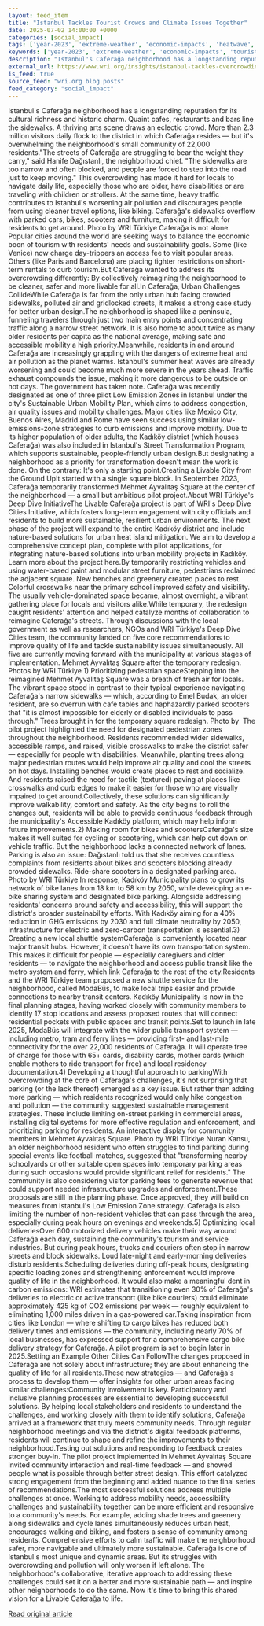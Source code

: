 ```yaml
---
layout: feed_item
title: "Istanbul Tackles Tourist Crowds and Climate Issues Together"
date: 2025-07-02 14:00:00 +0000
categories: [social_impact]
tags: ['year-2023', 'extreme-weather', 'economic-impacts', 'heatwave', 'climate-costs', 'urgent']
keywords: ['year-2023', 'extreme-weather', 'economic-impacts', 'tourist', 'heatwave', 'istanbul', 'climate-costs', 'tackles']
description: "Istanbul's Caferağa neighborhood has a longstanding reputation for its cultural richness and historic charm"
external_url: https://www.wri.org/insights/istanbul-tackles-overcrowding-climate-issues
is_feed: true
source_feed: "wri.org blog posts"
feed_category: "social_impact"
---
```


Istanbul's Caferağa neighborhood has a longstanding reputation for its cultural richness and historic charm. Quaint cafes, restaurants and bars line the sidewalks. A thriving arts scene draws an eclectic crowd. More than 2.3 million visitors daily flock to the district in which Caferağa resides — but it's overwhelming the neighborhood's small community of 22,000 residents.\"The streets of Caferağa are struggling to bear the weight they carry,\" said Hanife Dağıstanlı, the neighborhood chief. \"The sidewalks are too narrow and often blocked, and people are forced to step into the road just to keep moving.\" This overcrowding has made it hard for locals to navigate daily life, especially those who are older, have disabilities or are traveling with children or strollers. At the same time, heavy traffic contributes to Istanbul's worsening air pollution and discourages people from using cleaner travel options, like biking. Caferağa's sidewalks overflow with parked cars, bikes, scooters and furniture, making it difficult for residents to get around. Photo by WRI Türkiye Caferağa is not alone. Popular cities around the world are seeking ways to balance the economic boon of tourism with residents' needs and sustainability goals. Some (like Venice) now charge day-trippers an access fee to visit popular areas. Others (like Paris and Barcelona) are placing tighter restrictions on short-term rentals to curb tourism.But Caferağa wanted to address its overcrowding differently: By collectively reimagining the neighborhood to be cleaner, safer and more livable for all.In Caferağa, Urban Challenges CollideWhile Caferağa is far from the only urban hub facing crowded sidewalks, polluted air and gridlocked streets, it makes a strong case study for better urban design.The neighborhood is shaped like a peninsula, funneling travelers through just two main entry points and concentrating traffic along a narrow street network. It is also home to about twice as many older residents per capita as the national average, making safe and accessible mobility a high priority.Meanwhile, residents in and around Caferağa are increasingly grappling with the dangers of extreme heat and air pollution as the planet warms. Istanbul's summer heat waves are already worsening and could become much more severe in the years ahead. Traffic exhaust compounds the issue, making it more dangerous to be outside on hot days. The government has taken note. Caferağa was recently designated as one of three pilot Low Emission Zones in Istanbul under the city's Sustainable Urban Mobility Plan, which aims to address congestion, air quality issues and mobility challenges. Major cities like Mexico City, Buenos Aires, Madrid and Rome have seen success using similar low-emissions-zone strategies to curb emissions and improve mobility. Due to its higher population of older adults, the Kadıköy district (which houses Caferağa) was also included in Istanbul's Street Transformation Program, which supports sustainable, people-friendly urban design.But designating a neighborhood as a priority for transformation doesn't mean the work is done. On the contrary: It's only a starting point.Creating a Livable City from the Ground UpIt started with a single square block. In September 2023, Caferağa temporarily transformed Mehmet Ayvalıtaş Square at the center of the neighborhood — a small but ambitious pilot project.About WRI Türkiye's Deep Dive InitiativeThe Livable Caferağa project is part of WRI's Deep Dive Cities Initiative, which fosters long-term engagement with city officials and residents to build more sustainable, resilient urban environments. The next phase of the project will expand to the entire Kadıköy district and include nature-based solutions for urban heat island mitigation. We aim to develop a comprehensive concept plan, complete with pilot applications, for integrating nature-based solutions into urban mobility projects in Kadıköy. Learn more about the project here.By temporarily restricting vehicles and using water-based paint and modular street furniture, pedestrians reclaimed the adjacent square. New benches and greenery created places to rest. Colorful crosswalks near the primary school improved safety and visibility. The usually vehicle-dominated space became, almost overnight, a vibrant gathering place for locals and visitors alike.While temporary, the redesign caught residents' attention and helped catalyze months of collaboration to reimagine Caferağa's streets. Through discussions with the local government as well as researchers, NGOs and WRI Türkiye's Deep Dive Cities team, the community landed on five core recommendations to improve quality of life and tackle sustainability issues simultaneously. All five are currently moving forward with the municipality at various stages of implementation. Mehmet Ayvalıtaş Square after the temporary redesign. Photos by WRI Türkiye 1) Prioritizing pedestrian spaceStepping into the reimagined Mehmet Ayvalıtaş Square was a breath of fresh air for locals. The vibrant space stood in contrast to their typical experience navigating Caferağa's narrow sidewalks — which, according to Emel Budak, an older resident, are so overrun with cafe tables and haphazardly parked scooters that \"it is almost impossible for elderly or disabled individuals to pass through.\" Trees brought in for the temporary square redesign. Photo by&nbsp; The pilot project highlighted the need for designated pedestrian zones throughout the neighborhood. Residents recommended wider sidewalks, accessible ramps, and raised, visible crosswalks to make the district safer — especially for people with disabilities.&nbsp;Meanwhile, planting trees along major pedestrian routes would help improve air quality and cool the streets on hot days. Installing benches would create places to rest and socialize. And residents raised the need for tactile (textured) paving at places like crosswalks and curb edges to make it easier for those who are visually impaired to get around.Collectively, these solutions can significantly improve walkability, comfort and safety. As the city begins to roll the changes out, residents will be able to provide continuous feedback through the municipality's Accessible Kadıköy platform, which may help inform future improvements.2) Making room for bikes and scootersCaferağa's size makes it well suited for cycling or scootering, which can help cut down on vehicle traffic. But the neighborhood lacks a connected network of lanes. Parking is also an issue: Dağıstanlı told us that she receives countless complaints from residents about bikes and scooters blocking already crowded sidewalks. Ride-share scooters in a designated parking area. Photo by WRI Türkiye In response, Kadıköy Municipality plans to grow its network of bike lanes from 18 km to 58 km by 2050, while developing an e-bike sharing system and designated bike parking.&nbsp;Alongside addressing residents' concerns around safety and accessibility, this will support the district's broader sustainability efforts. With Kadıköy aiming for a 40% reduction in GHG emissions by 2030 and full climate neutrality by 2050, infrastructure for electric and zero-carbon transportation is essential.3) Creating a new local shuttle systemCaferağa is conveniently located near major transit hubs. However, it doesn't have its own transportation system. This makes it difficult for people — especially caregivers and older residents — to navigate the neighborhood and access public transit like the metro system and ferry, which link Caferağa to the rest of the city.Residents and the WRI Türkiye team proposed a new shuttle service for the neighborhood, called ModaBüs, to make local trips easier and provide connections to nearby transit centers. Kadıköy Municipality is now in the final planning stages, having worked closely with community members to identify 17 stop locations and assess proposed routes that will connect residential pockets with public spaces and transit points.Set to launch in late 2025, ModaBüs will integrate with the wider public transport system — including metro, tram and ferry lines — providing first- and last-mile connectivity for the over 22,000 residents of Caferağa. It will operate free of charge for those with 65+ cards, disability cards, mother cards (which enable mothers to ride transport for free) and local residency documentation.4) Developing a thoughtful approach to parkingWith overcrowding at the core of Caferağa's challenges, it's not surprising that parking (or the lack thereof) emerged as a key issue. But rather than adding more parking — which residents recognized would only hike congestion and pollution — the community suggested sustainable management strategies. These include limiting on-street parking in commercial areas, installing digital systems for more effective regulation and enforcement, and prioritizing parking for residents. An interactive display for community members in Mehmet Ayvalıtaş Square. Photo by WRI Türkiye Nuran Kansu, an older neighborhood resident who often struggles to find parking during special events like football matches, suggested that \"transforming nearby schoolyards or other suitable open spaces into temporary parking areas during such occasions would provide significant relief for residents.\" The community is also considering visitor parking fees to generate revenue that could support needed infrastructure upgrades and enforcement.These proposals are still in the planning phase. Once approved, they will build on measures from Istanbul's Low Emission Zone strategy. Caferağa is also limiting the number of non-resident vehicles that can pass through the area, especially during peak hours on evenings and weekends.5) Optimizing local deliveriesOver 600 motorized delivery vehicles make their way around Caferağa each day, sustaining the community's tourism and service industries. But during peak hours, trucks and couriers often stop in narrow streets and block sidewalks. Loud late-night and early-morning deliveries disturb residents.Scheduling deliveries during off-peak hours, designating specific loading zones and strengthening enforcement would improve quality of life in the neighborhood. It would also make a meaningful dent in carbon emissions: WRI estimates that transitioning even 30% of Caferağa's deliveries to electric or active transport (like bike couriers) could eliminate approximately 425 kg of CO2 emissions per week — roughly equivalent to eliminating 1,000 miles driven in a gas-powered car.Taking inspiration from cities like London — where shifting to cargo bikes has reduced both delivery times and emissions — the community, including nearly 70% of local businesses, has expressed support for a comprehensive cargo bike delivery strategy for Caferağa. A pilot program is set to begin later in 2025.Setting an Example Other Cities Can FollowThe changes proposed in Caferağa are not solely about infrastructure; they are about enhancing the quality of life for all residents.These new strategies — and Caferağa's process to develop them — offer insights for other urban areas facing similar challenges:Community involvement is key. Participatory and inclusive planning processes are essential to developing successful solutions. By helping local stakeholders and residents to understand the challenges, and working closely with them to identify solutions, Caferağa arrived at a framework that truly meets community needs. Through regular neighborhood meetings and via the district's digital feedback platforms, residents will continue to shape and refine the improvements to their neighborhood.Testing out solutions and responding to feedback creates stronger buy-in. The pilot project implemented in Mehmet Ayvalıtaş Square invited community interaction and real-time feedback — and showed people what is possible through better street design. This effort catalyzed strong engagement from the beginning and added nuance to the final series of recommendations.The most successful solutions address multiple challenges at once. Working to address mobility needs, accessibility challenges and sustainability together can be more efficient and responsive to a community's needs. For example, adding shade trees and greenery along sidewalks and cycle lanes simultaneously reduces urban heat, encourages walking and biking, and fosters a sense of community among residents. Comprehensive efforts to calm traffic will make the neighborhood safer, more navigable and ultimately more sustainable.&nbsp;Caferağa is one of Istanbul's most unique and dynamic areas. But its struggles with overcrowding and pollution will only worsen if left alone. The neighborhood's collaborative, iterative approach to addressing these challenges could set it on a better and more sustainable path — and inspire other neighborhoods to do the same. Now it's time to bring this shared vision for a Livable Caferağa to life.

[Read original article](https://www.wri.org/insights/istanbul-tackles-overcrowding-climate-issues)
